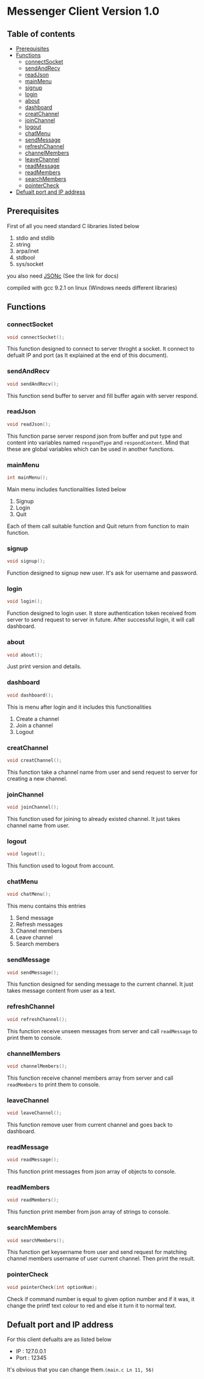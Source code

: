 # Messenger Client Version 1.0

## Table of contents
* [Prerequisites](#Prerequisites)
* [Functions](#Functions)
    * [connectSocket](#connectSocket)
    * [sendAndRecv](#sendAndRecv)
    * [readJson](#readJson)
    * [mainMenu](#mainMenu)
    * [signup](#signup)
    * [login](#login)
    * [about](#about)
    * [dashboard](#dashboard)
    * [creatChannel](#creatChannel)
    * [joinChannel](#joinChannel)
    * [logout](#logout)
    * [chatMenu](#chatMenu)
    * [sendMessage](#sendMessage)
    * [refreshChannel](#refreshChannel)
    * [channelMembers](#channelMembers)
    * [leaveChannel](#leaveChannel)
    * [readMessage](#readMessage)
    * [readMembers](#readMembers)
    * [searchMembers](#searchMembers)
    * [pointerCheck](#pointerCheck)
* [Defualt port and IP address](#Defualt-port-and-IP-address)


## Prerequisites
First of all you need standard C libraries listed below
1. stdio and stdlib
2. string
3. arpa/inet
4. stdbool
5. sys/socket

you also need [JSONc](https://github.com/parsa2820/JSONc) (See the link for docs)

compiled with gcc 9.2.1 on linux (Windows needs different libraries)

## Functions

### connectSocket
```c
void connectSocket();
```
This function designed to connect to server throght a socket. It connect to defualt IP and port (as It explained at the end of this document).

### sendAndRecv
```c
void sendAndRecv();
```
This function send buffer to server and fill buffer again with server respond.

### readJson
```c
void readJson();
```
This function parse server respond json from buffer and put type and content into variables named `respondType` and `respondContent`. Mind that these are global variables which can be used in another functions.

### mainMenu
```c
int mainMenu();
```
Main menu includes functionalities listed below
1. Signup
2. Login
3. Quit

Each of them call suitable function and Quit return from function to main function.

### signup
```c
void signup();
```
Function designed to signup new user. It's ask for username and password.

### login
```c
void login();
```
Function designed to login user. It store authentication token received from server to send request to server in future. After successful login, it will call dashboard.

### about
```c
void about();
```
Just print version and details.

### dashboard
```c
void dashboard();
```
This is menu after login and it includes this functionalities
1. Create a channel
2. Join a channel
3. Logout

### creatChannel
```c
void creatChannel();
```
This function take a channel name from user and send request to server for creating a new channel.

### joinChannel
```c
void joinChannel();
```
This function used for joining to already existed channel. It just takes channel name from user.

### logout
```c
void logout();
```
This function used to logout from account.

### chatMenu
```c
void chatMenu();
```
This menu contains this entries
1. Send message
2. Refresh messages
3. Channel members
4. Leave channel
5. Search members

### sendMessage
```c
void sendMessage();
```
This function designed for sending message to the current channel. It just takes message content from user as a text.

### refreshChannel
```c
void refreshChannel();
```
This function receive unseen messages from server and call `readMessage` to print them to console.

### channelMembers
```c
void channelMembers();
```
This function receive channel members array from server and call `readMembers` to print them to console.

### leaveChannel
```c
void leaveChannel();
```
This function remove user from current channel and goes back to dashboard.

### readMessage
```c
void readMessage();
```
This function print messages from json array of objects to console.

### readMembers
```c
void readMembers();
```
This function print member from json array of strings to console.

### searchMembers
```c
void searchMembers();
```
This function get keysername from user and send request for matching channel members username of user current channel. Then print the result.

### pointerCheck
```c
void pointerCheck(int optionNum);
```
Check if command number is equal to given option number and if it was, it change the printf text colour to red and else it turn it to normal text.

## Defualt port and IP address
For this client defualts are as listed below
- IP : 127.0.0.1
- Port : 12345

It's obvious that you can change them.`(main.c Ln 11, 56)`
